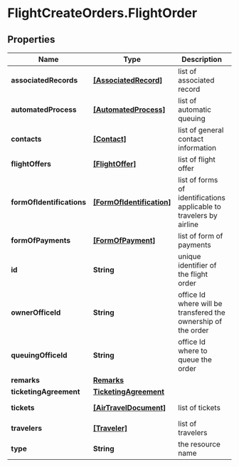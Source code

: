 # FlightCreateOrders.FlightOrder

## Properties

Name | Type | Description | Notes
------------ | ------------- | ------------- | -------------
**associatedRecords** | [**[AssociatedRecord]**](AssociatedRecord.md) | list of associated record | [optional] [readonly] 
**automatedProcess** | [**[AutomatedProcess]**](AutomatedProcess.md) | list of automatic queuing | [optional] 
**contacts** | [**[Contact]**](Contact.md) | list of general contact information | [optional] 
**flightOffers** | [**[FlightOffer]**](FlightOffer.md) | list of flight offer | 
**formOfIdentifications** | [**[FormOfIdentification]**](FormOfIdentification.md) | list of forms of identifications applicable to travelers by airline | [optional] 
**formOfPayments** | [**[FormOfPayment]**](FormOfPayment.md) | list of form of payments | [optional] [readonly] 
**id** | **String** | unique identifier of the flight order | [optional] [readonly] 
**ownerOfficeId** | **String** | office Id where will be transfered the ownership of the order | [optional] 
**queuingOfficeId** | **String** | office Id where to queue the order | [optional] 
**remarks** | [**Remarks**](Remarks.md) |  | [optional] 
**ticketingAgreement** | [**TicketingAgreement**](TicketingAgreement.md) |  | [optional] 
**tickets** | [**[AirTravelDocument]**](AirTravelDocument.md) | list of tickets | [optional] [readonly] 
**travelers** | [**[Traveler]**](Traveler.md) | list of travelers | [optional] 
**type** | **String** | the resource name | 


